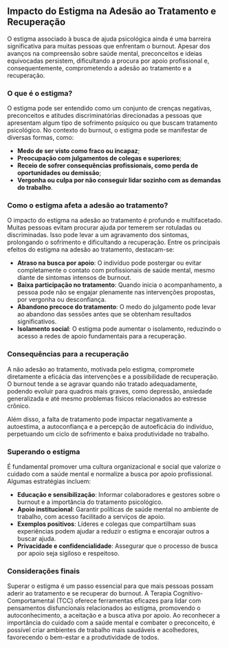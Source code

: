 
## Impacto do Estigma na Adesão ao Tratamento e Recuperação

O estigma associado à busca de ajuda psicológica ainda é uma barreira significativa para muitas pessoas que enfrentam o burnout. Apesar dos avanços na compreensão sobre saúde mental, preconceitos e ideias equivocadas persistem, dificultando a procura por apoio profissional e, consequentemente, comprometendo a adesão ao tratamento e a recuperação.

### O que é o estigma?

O estigma pode ser entendido como um conjunto de crenças negativas, preconceitos e atitudes discriminatórias direcionadas a pessoas que apresentam algum tipo de sofrimento psíquico ou que buscam tratamento psicológico. No contexto do burnout, o estigma pode se manifestar de diversas formas, como:

- **Medo de ser visto como fraco ou incapaz**;
- **Preocupação com julgamentos de colegas e superiores**;
- **Receio de sofrer consequências profissionais, como perda de oportunidades ou demissão**;
- **Vergonha ou culpa por não conseguir lidar sozinho com as demandas do trabalho**.

### Como o estigma afeta a adesão ao tratamento?

O impacto do estigma na adesão ao tratamento é profundo e multifacetado. Muitas pessoas evitam procurar ajuda por temerem ser rotuladas ou discriminadas. Isso pode levar a um agravamento dos sintomas, prolongando o sofrimento e dificultando a recuperação. Entre os principais efeitos do estigma na adesão ao tratamento, destacam-se:

- **Atraso na busca por apoio**: O indivíduo pode postergar ou evitar completamente o contato com profissionais de saúde mental, mesmo diante de sintomas intensos de burnout.
- **Baixa participação no tratamento**: Quando inicia o acompanhamento, a pessoa pode não se engajar plenamente nas intervenções propostas, por vergonha ou desconfiança.
- **Abandono precoce do tratamento**: O medo do julgamento pode levar ao abandono das sessões antes que se obtenham resultados significativos.
- **Isolamento social**: O estigma pode aumentar o isolamento, reduzindo o acesso a redes de apoio fundamentais para a recuperação.

### Consequências para a recuperação

A não adesão ao tratamento, motivada pelo estigma, compromete diretamente a eficácia das intervenções e a possibilidade de recuperação. O burnout tende a se agravar quando não tratado adequadamente, podendo evoluir para quadros mais graves, como depressão, ansiedade generalizada e até mesmo problemas físicos relacionados ao estresse crônico.

Além disso, a falta de tratamento pode impactar negativamente a autoestima, a autoconfiança e a percepção de autoeficácia do indivíduo, perpetuando um ciclo de sofrimento e baixa produtividade no trabalho.

### Superando o estigma

É fundamental promover uma cultura organizacional e social que valorize o cuidado com a saúde mental e normalize a busca por apoio profissional. Algumas estratégias incluem:

- **Educação e sensibilização**: Informar colaboradores e gestores sobre o burnout e a importância do tratamento psicológico.
- **Apoio institucional**: Garantir políticas de saúde mental no ambiente de trabalho, com acesso facilitado a serviços de apoio.
- **Exemplos positivos**: Líderes e colegas que compartilham suas experiências podem ajudar a reduzir o estigma e encorajar outros a buscar ajuda.
- **Privacidade e confidencialidade**: Assegurar que o processo de busca por apoio seja sigiloso e respeitoso.

### Considerações finais

Superar o estigma é um passo essencial para que mais pessoas possam aderir ao tratamento e se recuperar do burnout. A Terapia Cognitivo-Comportamental (TCC) oferece ferramentas eficazes para lidar com pensamentos disfuncionais relacionados ao estigma, promovendo o autoconhecimento, a aceitação e a busca ativa por apoio. Ao reconhecer a importância do cuidado com a saúde mental e combater o preconceito, é possível criar ambientes de trabalho mais saudáveis e acolhedores, favorecendo o bem-estar e a produtividade de todos.
```
